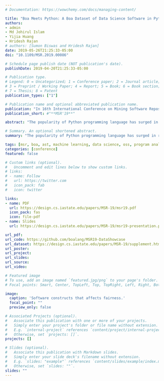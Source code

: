 ```yaml
---
# Documentation: https://wowchemy.com/docs/managing-content/

title: "Boa Meets Python: A Boa Dataset of Data Science Software in Python Language"
authors:
- admin
- Md Johirul Islam
- Yijia Huang
- Hridesh Rajan
# authors: [Sumon Biswas and Hridesh Rajan]
date: 2019-05-26T21:25:33-05:00
doi: "10.1109/MSR.2019.00086"

# Schedule page publish date (NOT publication's date).
publishDate: 2019-04-20T21:25:33-05:00

# Publication type.
# Legend: 0 = Uncategorized; 1 = Conference paper; 2 = Journal article;
# 3 = Preprint / Working Paper; 4 = Report; 5 = Book; 6 = Book section;
# 7 = Thesis; 8 = Patent
publication_types: ["1"]

# Publication name and optional abbreviated publication name.
publication: "In 16th International Conference on Mining Software Repositories (MSR)"
publication_short: #"**MSR'19**"

abstract: "The popularity of Python programming language has surged in recent years due to its increasing usage in Data Science. The availability of Python repositories in Github presents an opportunity for mining software repository research, e.g., suggesting the best practices in developing Data Science applications, identifying bug-patterns, recommending code enhancements, etc. To enable this research, we have created a new dataset that includes 1,558 mature Github projects that develop Python software for Data Science tasks. By analyzing the metadata and code, we have included the projects in our dataset which use a diverse set of machine learning libraries and managed by a variety of users and organizations. The dataset is made publicly available through Boa infrastructure both as a collection of raw projects as well as in a processed form that could be used for performing large scale analysis using Boa language. We also present two initial applications to demonstrate the potential of the dataset that could be leveraged by the community."

# Summary. An optional shortened abstract.
summary: "The popularity of Python programming language has surged in recent years due to its increasing usage in Data Science. The availability of Python repositories in Github presents an opportunity for mining software repository research, e.g., suggesting the best practices in developing Data Science applications, identifying bug-patterns, recommending code enhancements, etc. To enable this research, we have created a new dataset that includes 1,558 mature Github projects that develop Python software for Data Science tasks."

tags: [msr, boa, ast, machine learning, data science, oss, program analysis]
categories: [conference]
featured: false

# Custom links (optional).
#   Uncomment and edit lines below to show custom links.
# links:
# - name: Follow
#   url: https://twitter.com
#   icon_pack: fab
#   icon: twitter

links:
- name: PDF
  url: https://design.cs.iastate.edu/papers/MSR-19/msr19.pdf
  icon_pack: fas
  icon: file-pdf
- name: Slides
  url: https://design.cs.iastate.edu/papers/MSR-19/msr19-presentation.pdf

url_pdf:
url_code: https://github.com/boalang/MSR19-DataShowcase
url_dataset: https://design.cs.iastate.edu/papers/MSR-19/supplement.html
url_poster:
url_project:
url_slides:
url_source:
url_video:

# Featured image
# To use, add an image named `featured.jpg/png` to your page's folder.
# Focal points: Smart, Center, TopLeft, Top, TopRight, Left, Right, BottomLeft, Bottom, BottomRight.

image:
  caption: 'Software constructs that affects fairness.'
  focal_point: ""
  preview_only: false

# Associated Projects (optional).
#   Associate this publication with one or more of your projects.
#   Simply enter your project's folder or file name without extension.
#   E.g. `internal-project` references `content/project/internal-project/index.md`.
#   Otherwise, set `projects: []`.
projects: []

# Slides (optional).
#   Associate this publication with Markdown slides.
#   Simply enter your slide deck's filename without extension.
#   E.g. `slides: "example"` references `content/slides/example/index.md`.
#   Otherwise, set `slides: ""`.
slides: ""
---
```


<!-- {{% callout note %}}
Click the *Cite* button above to demo the feature to enable visitors to import publication metadata into their reference management software.
{{% /callout %}} -->
